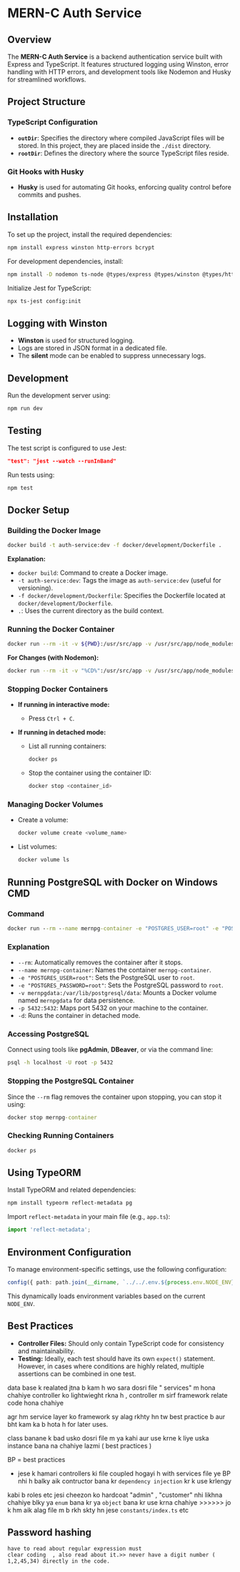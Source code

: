 # MERN-C Auth Service

## Overview

The **MERN-C Auth Service** is a backend authentication service built with Express and TypeScript. It features structured logging using Winston, error handling with HTTP errors, and development tools like Nodemon and Husky for streamlined workflows.

## Project Structure

### TypeScript Configuration

- **`outDir`**: Specifies the directory where compiled JavaScript files will be stored. In this project, they are placed inside the `./dist` directory.
- **`rootDir`**: Defines the directory where the source TypeScript files reside.

### Git Hooks with Husky

- **Husky** is used for automating Git hooks, enforcing quality control before commits and pushes.

## Installation

To set up the project, install the required dependencies:

```sh
npm install express winston http-errors bcrypt
```

For development dependencies, install:

```sh
npm install -D nodemon ts-node @types/express @types/winston @types/http-errors jest ts-jest @types/jest supertest @types/supertest @types/bcrypt
```

Initialize Jest for TypeScript:

```sh
npx ts-jest config:init
```

## Logging with Winston

- **Winston** is used for structured logging.
- Logs are stored in JSON format in a dedicated file.
- The **silent** mode can be enabled to suppress unnecessary logs.

## Development

Run the development server using:

```sh
npm run dev
```

## Testing

The test script is configured to use Jest:

```json
"test": "jest --watch --runInBand"
```

Run tests using:

```sh
npm test
```

## Docker Setup

### Building the Docker Image

```sh
docker build -t auth-service:dev -f docker/development/Dockerfile .
```

**Explanation:**

- `docker build`: Command to create a Docker image.
- `-t auth-service:dev`: Tags the image as `auth-service:dev` (useful for versioning).
- `-f docker/development/Dockerfile`: Specifies the Dockerfile located at `docker/development/Dockerfile`.
- `.`: Uses the current directory as the build context.

### Running the Docker Container

```sh
docker run --rm -it -v ${PWD}:/usr/src/app -v /usr/src/app/node_modules --env-file ${PWD}/.env -p 3001:3001 -e NODE_ENV=development auth-service:dev
```

**For Changes (with Nodemon):**

```sh
docker run --rm -it -v "%CD%":/usr/src/app -v /usr/src/app/node_modules --env-file "%CD%"\.env -p 3001:3001 -e NODE_ENV=development auth-service:dev npx nodemon --legacy-watch src/server.ts
```

### Stopping Docker Containers

- **If running in interactive mode:**

    - Press `Ctrl + C`.

- **If running in detached mode:**
    - List all running containers:
        ```sh
        docker ps
        ```
    - Stop the container using the container ID:
        ```sh
        docker stop <container_id>
        ```

### Managing Docker Volumes

- Create a volume:
    ```sh
    docker volume create <volume_name>
    ```
- List volumes:
    ```sh
    docker volume ls
    ```

## Running PostgreSQL with Docker on Windows CMD

### Command

```cmd
docker run --rm --name mernpg-container -e "POSTGRES_USER=root" -e "POSTGRES_PASSWORD=root" -v mernpgdata:/var/lib/postgresql/data -p 5432:5432 -d postgres
```

### Explanation

- `--rm`: Automatically removes the container after it stops.
- `--name mernpg-container`: Names the container `mernpg-container`.
- `-e "POSTGRES_USER=root"`: Sets the PostgreSQL user to `root`.
- `-e "POSTGRES_PASSWORD=root"`: Sets the PostgreSQL password to `root`.
- `-v mernpgdata:/var/lib/postgresql/data`: Mounts a Docker volume named `mernpgdata` for data persistence.
- `-p 5432:5432`: Maps port 5432 on your machine to the container.
- `-d`: Runs the container in detached mode.

### Accessing PostgreSQL

Connect using tools like **pgAdmin**, **DBeaver**, or via the command line:

```bash
psql -h localhost -U root -p 5432
```

### Stopping the PostgreSQL Container

Since the `--rm` flag removes the container upon stopping, you can stop it using:

```cmd
docker stop mernpg-container
```

### Checking Running Containers

```cmd
docker ps
```

## Using TypeORM

Install TypeORM and related dependencies:

```sh
npm install typeorm reflect-metadata pg
```

Import `reflect-metadata` in your main file (e.g., `app.ts`):

```typescript
import 'reflect-metadata';
```

## Environment Configuration

To manage environment-specific settings, use the following configuration:

```typescript
config({ path: path.join(__dirname, `../../.env.${process.env.NODE_ENV}`) });
```

This dynamically loads environment variables based on the current `NODE_ENV`.

## Best Practices

- **Controller Files:** Should only contain TypeScript code for consistency and maintainability.
- **Testing:** Ideally, each test should have its own `expect()` statement. However, in cases where conditions are highly related, multiple assertions can be combined in one test.

data base k realated jtna b kam h wo sara dosri file " services" m hona chahiye controller ko lightwieght rkna h , controller m sirf framework relate code hona chahiye

agr hm service layer ko framework sy alag rkhty hn tw best practice b aur bht kam ka b hota h for later uses.

class banane k bad usko dosri file m ya kahi aur use krne k liye uska instance bana na chahiye lazmi ( best practices )

BP = best practices

- jese k hamari controllers ki file coupled hogayi h with services file ye BP nhi h balky aik contructor bana kr `dependency injection` kr k use krlengy

kabi b roles etc jesi cheezon ko hardcoat "admin" , "customer" nhi likhna chahiye blky ya `enum` bana kr ya `object` bana kr use krna chahiye >>>>>> jo k hm aik alag file m b rkh skty hn jese `constants/index.ts` etc

## Password hashing

```
have to read about regular expression must
clear coding  , also read about it.>> never have a digit number ( 1,2,45,34) directly in the code.

```
